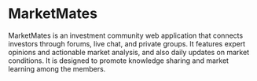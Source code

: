 # MarketMates
MarketMates is an investment community web application that connects investors through forums, live chat, and private groups. It features expert opinions and actionable market analysis, and also daily updates on market conditions. It is designed to promote knowledge sharing and market learning among the members.
